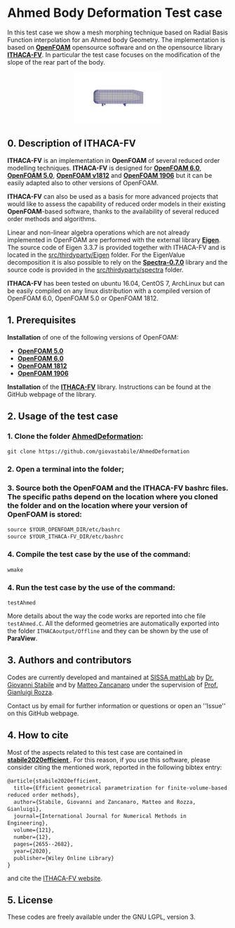 # Ahmed Body Deformation Test case

In this test case we show a mesh morphing technique based on Radial Basis Function interpolation for an Ahmed body Geometry. The implementation is based on [**OpenFOAM**](https://www.openfoam.com/) opensource software and on the opensource library [**ITHACA-FV**](https://github.com/mathLab/ITHACA-FV). In particular the test case focuses on the modification of the slope of the rear part of the body.

<p align="center">
    <img alt="ITHACA-FV" src="./.img/AhmedFirst.png" width="200" />
</p>

## 0. Description of ITHACA-FV
**ITHACA-FV** is an implementation in **OpenFOAM** of several reduced order modelling techniques. **ITHACA-FV** is designed for [**OpenFOAM 6.0**](https://openfoam.org/version/6), [**OpenFOAM 5.0**](https://openfoam.org/version/5-0), [**OpenFOAM v1812**](https://www.openfoam.com/releases/openfoam-v1812/) and [**OpenFOAM 1906**](https://www.openfoam.com/releases/openfoam-v1906/) but it can be easily adapted also to other versions of OpenFOAM. 

**ITHACA-FV** can also be used as a basis for more advanced projects that would like to assess the capability of reduced order models in their existing **OpenFOAM**-based software, thanks to the availability of several reduced order methods and algorithms.

Linear and non-linear algebra operations which are not already implemented in OpenFOAM are performed with the external library [**Eigen**](http://eigen.tuxfamily.org/index.php?title=Main_Page). The source code of Eigen 3.3.7 is provided together with ITHACA-FV and is located in the [src/thirdyparty/Eigen](./src/thirdparty/Eigen) folder.  For the EigenValue decomposition it is also possible to rely on the [**Spectra-0.7.0**](https://spectralib.org/) library and the source code is provided in the [src/thirdyparty/spectra](./src//thirdparty/spectra) folder.

**ITHACA-FV** has been tested on ubuntu 16.04, CentOS 7, ArchLinux but can be easily compiled on any linux distribution with a compiled version of OpenFOAM 6.0, OpenFOAM 5.0 or OpenFOAM 1812.

## 1. Prerequisites
**Installation** of one of the following versions of OpenFOAM:
* [**OpenFOAM 5.0**](https://openfoam.org/version/5-0)
* [**OpenFOAM 6.0**](https://openfoam.org/version/6) 
* [**OpenFOAM 1812**](https://www.openfoam.com/releases/openfoam-v1812/)
* [**OpenFOAM 1906**](https://www.openfoam.com/releases/openfoam-v1906/) 

**Installation** of the [**ITHACA-FV**](https://github.com/mathLab/ITHACA-FV) library. Instructions can be found at the GitHub webpage of the library.

## 2. Usage of the test case

### 1. Clone the folder [**AhmedDeformation**](https://github.com/giovastabile/AhmedDeformation):
```
git clone https://github.com/giovastabile/AhmedDeformation
```
### 2. Open a terminal into the folder;
### 3. Source both the **OpenFOAM** and the **ITHACA-FV** bashrc files. The specific paths depend on the location where you cloned the folder and on the location where your version of OpenFOAM is stored:
```
source $YOUR_OPENFOAM_DIR/etc/bashrc
source $YOUR_ITHACA-FV_DIR/etc/bashrc
```
### 4. Compile the test case by the use of the command:
```
wmake
```
### 4. Run the test case by the use of the command:
```
testAhmed
```
More details about the way the code works are reported into che file `testAhmed.C`. All the deformed geometries are automatically exported into the folder `ITHACAoutput/Offline` and they can be shown by the use of **ParaView**.

## 3. Authors and contributors

Codes are currently developed and mantained at [SISSA mathLab](http://mathlab.sissa.it/) by [Dr. Giovanni Stabile](mailto:gstabile@sissa.it) and by [Matteo Zancanaro](mailto:mzancana@sissa.it) under the supervision of [Prof. Gianluigi Rozza](mailto:gianluigi.rozza@sissa.it).

Contact us by email for further information or questions or open an ''Issue'' on this GitHub webpage.

## 4. How to cite

Most of the aspects related to this test case are contained in [<b> stabile2020efficient </b>](https://doi.org/10.1002/nme.6324).
For this reason, if you use this software, please consider citing the mentioned work, reported in the following bibtex entry:

```
@article{stabile2020efficient,
  title={Efficient geometrical parametrization for finite-volume-based reduced order methods},
  author={Stabile, Giovanni and Zancanaro, Matteo and Rozza, Gianluigi},
  journal={International Journal for Numerical Methods in Engineering},
  volume={121},
  number={12},
  pages={2655--2682},
  year={2020},
  publisher={Wiley Online Library}
}
```
and cite the [ITHACA-FV website](http://mathlab.sissa.it/ITHACA-FV).


## 5. License
These codes are freely available under the GNU LGPL, version 3.
